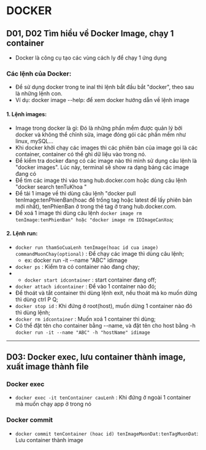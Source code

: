 # DOCKER
## D01, D02 Tìm hiểu về Docker Image, chạy 1 container
- Docker là công cụ tạo các vùng cách ly để chạy 1 ứng dụng

### Các lệnh của Docker:
- Để sử dụng docker trong te inal thì lệnh bắt đầu bắt "docker", theo sau là những lệnh con.
- Ví dụ: docker image --help: để xem docker hướng dẫn về lệnh image
 #### 1. Lệnh images:
  - Image trong docker là gì: Đó là những phần mềm được quản lý bởi docker và không thể chỉnh sửa, image đóng gói các phần mềm như linux, mySQL...
  - Khi docker khởi chạy các images thì các phiên bản của image gọi là các container, container có thể ghi dữ liệu vào trong nó.
  - Để kiểm tra docker đang có các image nào thì mình sử dụng câu lệnh là "docker images". Lúc này, terminal sẽ show ra dạng bảng các image đang có 
  - Để tìm các image thì vào trang hub.docker.com hoặc dùng câu lệnh "docker search tenTuKhoa "
  - Để tải 1 image về thì dùng câu lệnh "docker pull tenImage:tenPhienBan(hoac để trống tag hoặc latest để lấy phiên bản mới nhất), tenPhienBan ở trong thẻ tag ở trang hub.docker.com.
  - Để xoá 1 image thì dùng câu lệnh ```docker image rm tenImage:tenPhienBan" hoặc "docker image rm IDImageCanXoa```;
#### 2. Lệnh run:
 - `docker run thamSoCuaLenh tenImage(hoac id cua image) commandMuonChay(optional)` : Để chạy các image thì dùng câu lệnh;
      - ex: docker run -it --name "ABC" idimage
 - `docker ps` : Kiểm tra có container nào đang chạy;
 -  - `docker start idcontainer` : start container đang off;
 - `docker attach idcontainer` : Để vào 1 container nào đó;
 - Để thoát và tắt container thì dùng lệnh exit, nếu thoát mà ko muốn dừng thì dùng ctrl P Q;
 - `docker stop id` : Khi đứng ở root(host), muốn dừng 1 container nào đó thì dùng lệnh;
 - `docker rm idcontainer` : Muốn xoá 1 container thì dùng;
 - Có thể đặt tên cho container bằng --name, và đặt tên cho host bằng -h `docker run -it --name "ABC" -h "hostName" idimage `


***
## D03: Docker exec, lưu container thành image, xuất image thành file

### Docker exec
- `docker exec -it tenContainer cauLenh` : Khi đứng ở ngoài 1 container mà muốn chạy app ở trong nó

### Docker commit
- `docker commit tenContainer (hoac id) tenImageMuonDat:tenTagMuonDat`: Lưu container thành image

